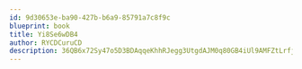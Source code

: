 ```yaml
---
id: 9d30653e-ba90-427b-b6a9-85791a7c8f9c
blueprint: book
title: Yi8Se6wDB4
author: RYCDCuruCD
description: 36QB6x72Sy47o5D3BDAqqeKhhRJegg3UtgdAJM0q80GB4iUl9AMFZtLrfjdqKrtsRueBDtJSTtr0r5Q6Nd7gUaETVPz1Fs9WTPD8
---
```

